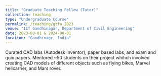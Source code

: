 ```yaml
---
title: "Graduate Teaching Fellow (Tutor)"
collection: teaching
type: "Undergraduate Course"
permalink: /teaching/gtfa_2023
venue: "IIT Gandhinagar, Department of Civil Engineering"
date: 2023-08-01 & 2024-08-01
location: "Gandhinagr, India"
---
```


Curated CAD labs (Autodesk Inventor), paper based labs, and exam and quix papers. Mentored ~50 students on their project whihch involved creating CAD models of different objects such as flying bikes, Marvel helicarrier, and Mars rover.

